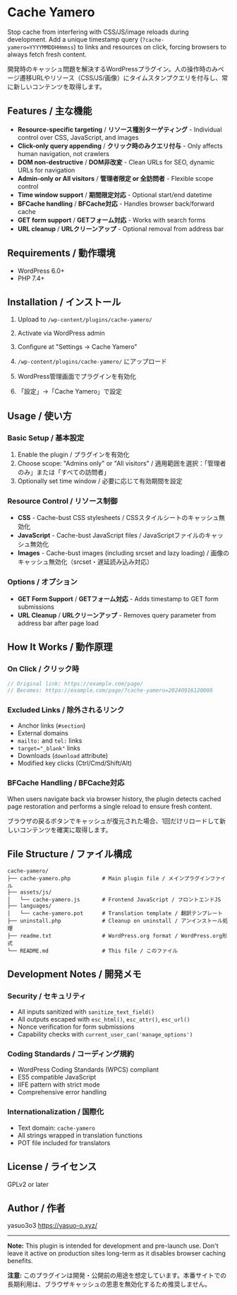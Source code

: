 # Cache Yamero

Stop cache from interfering with CSS/JS/image reloads during development.
Add a unique timestamp query (`?cache-yamero=YYYYMMDDHHmmss`) to links and resources on click, forcing browsers to always fetch fresh content.

開発時のキャッシュ問題を解決するWordPressプラグイン。人の操作時のみページ遷移URLやリソース（CSS/JS/画像）にタイムスタンプクエリを付与し、常に新しいコンテンツを取得します。

## Features / 主な機能

- **Resource-specific targeting** / **リソース種別ターゲティング** - Individual control over CSS, JavaScript, and images
- **Click-only query appending** / **クリック時のみクエリ付与** - Only affects human navigation, not crawlers
- **DOM non-destructive** / **DOM非改変** - Clean URLs for SEO, dynamic URLs for navigation
- **Admin-only or All visitors** / **管理者限定 or 全訪問者** - Flexible scope control
- **Time window support** / **期間限定対応** - Optional start/end datetime
- **BFCache handling** / **BFCache対応** - Handles browser back/forward cache
- **GET form support** / **GETフォーム対応** - Works with search forms
- **URL cleanup** / **URLクリーンアップ** - Optional removal from address bar

## Requirements / 動作環境

- WordPress 6.0+
- PHP 7.4+

## Installation / インストール

1. Upload to `/wp-content/plugins/cache-yamero/`
2. Activate via WordPress admin
3. Configure at "Settings → Cache Yamero"

1. `/wp-content/plugins/cache-yamero/` にアップロード
2. WordPress管理画面でプラグインを有効化
3. 「設定」→「Cache Yamero」で設定

## Usage / 使い方

### Basic Setup / 基本設定

1. Enable the plugin / プラグインを有効化
2. Choose scope: "Admins only" or "All visitors" / 適用範囲を選択：「管理者のみ」または「すべての訪問者」
3. Optionally set time window / 必要に応じて有効期間を設定

### Resource Control / リソース制御

- **CSS** - Cache-bust CSS stylesheets / CSSスタイルシートのキャッシュ無効化
- **JavaScript** - Cache-bust JavaScript files / JavaScriptファイルのキャッシュ無効化
- **Images** - Cache-bust images (including srcset and lazy loading) / 画像のキャッシュ無効化（srcset・遅延読み込み対応）

### Options / オプション

- **GET Form Support** / **GETフォーム対応** - Adds timestamp to GET form submissions
- **URL Cleanup** / **URLクリーンアップ** - Removes query parameter from address bar after page load

## How It Works / 動作原理

### On Click / クリック時
```javascript
// Original link: https://example.com/page/
// Becomes: https://example.com/page/?cache-yamero=20240916120000
```

### Excluded Links / 除外されるリンク
- Anchor links (`#section`)
- External domains
- `mailto:` and `tel:` links
- `target="_blank"` links
- Downloads (`download` attribute)
- Modified key clicks (Ctrl/Cmd/Shift/Alt)

### BFCache Handling / BFCache対応
When users navigate back via browser history, the plugin detects cached page restoration and performs a single reload to ensure fresh content.

ブラウザの戻るボタンでキャッシュが復元された場合、1回だけリロードして新しいコンテンツを確実に取得します。

## File Structure / ファイル構成

```
cache-yamero/
├── cache-yamero.php          # Main plugin file / メインプラグインファイル
├── assets/js/
│   └── cache-yamero.js       # Frontend JavaScript / フロントエンドJS
├── languages/
│   └── cache-yamero.pot      # Translation template / 翻訳テンプレート
├── uninstall.php             # Cleanup on uninstall / アンインストール処理
├── readme.txt                # WordPress.org format / WordPress.org形式
└── README.md                 # This file / このファイル
```

## Development Notes / 開発メモ

### Security / セキュリティ
- All inputs sanitized with `sanitize_text_field()`
- All outputs escaped with `esc_html()`, `esc_attr()`, `esc_url()`
- Nonce verification for form submissions
- Capability checks with `current_user_can('manage_options')`

### Coding Standards / コーディング規約
- WordPress Coding Standards (WPCS) compliant
- ES5 compatible JavaScript
- IIFE pattern with strict mode
- Comprehensive error handling

### Internationalization / 国際化
- Text domain: `cache-yamero`
- All strings wrapped in translation functions
- POT file included for translators

## License / ライセンス

GPLv2 or later

## Author / 作者

yasuo3o3
https://yasuo-o.xyz/

---

**Note:** This plugin is intended for development and pre-launch use. Don't leave it active on production sites long-term as it disables browser caching benefits.

**注意:** このプラグインは開発・公開前の用途を想定しています。本番サイトでの長期利用は、ブラウザキャッシュの恩恵を無効化するため推奨しません。